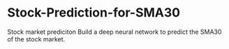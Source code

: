 # Stock-Prediction-for-SMA30
Stock market prediciton
Build a deep neural network to predict the SMA30 of the stock market.
